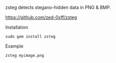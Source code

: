 zsteg detects stegano-hidden data in PNG & BMP.

https://github.com/zed-0xff/zsteg


Installation

	sudo gem install zsteg


Example

	zsteg myimage.png
